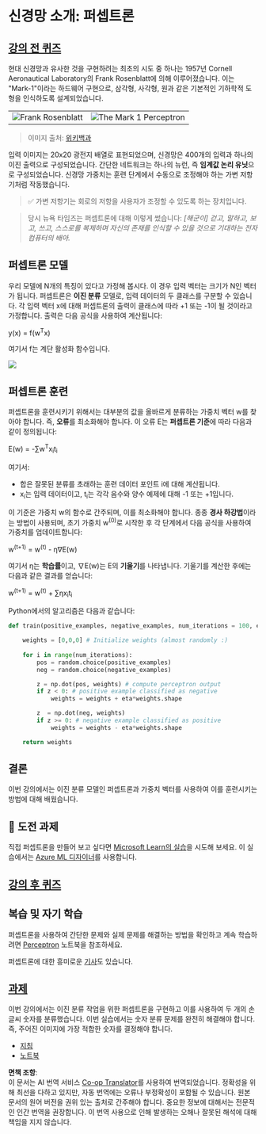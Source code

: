 <!--
CO_OP_TRANSLATOR_METADATA:
{
  "original_hash": "0c37770bba4fff3c71dc00eb261ee61b",
  "translation_date": "2025-08-24T21:34:55+00:00",
  "source_file": "lessons/3-NeuralNetworks/03-Perceptron/README.md",
  "language_code": "ko"
}
-->
# 신경망 소개: 퍼셉트론

## [강의 전 퀴즈](https://ff-quizzes.netlify.app/en/ai/quiz/5)

현대 신경망과 유사한 것을 구현하려는 최초의 시도 중 하나는 1957년 Cornell Aeronautical Laboratory의 Frank Rosenblatt에 의해 이루어졌습니다. 이는 "Mark-1"이라는 하드웨어 구현으로, 삼각형, 사각형, 원과 같은 기본적인 기하학적 도형을 인식하도록 설계되었습니다.

|      |      |
|--------------|-----------|
|<img src='images/Rosenblatt-wikipedia.jpg' alt='Frank Rosenblatt'/> | <img src='images/Mark_I_perceptron_wikipedia.jpg' alt='The Mark 1 Perceptron' />|

> 이미지 출처: [위키백과](https://en.wikipedia.org/wiki/Perceptron)

입력 이미지는 20x20 광전지 배열로 표현되었으며, 신경망은 400개의 입력과 하나의 이진 출력으로 구성되었습니다. 간단한 네트워크는 하나의 뉴런, 즉 **임계값 논리 유닛**으로 구성되었습니다. 신경망 가중치는 훈련 단계에서 수동으로 조정해야 하는 가변 저항기처럼 작동했습니다.

> ✅ 가변 저항기는 회로의 저항을 사용자가 조정할 수 있도록 하는 장치입니다.

> 당시 뉴욕 타임즈는 퍼셉트론에 대해 이렇게 썼습니다: *[해군이] 걷고, 말하고, 보고, 쓰고, 스스로를 복제하며 자신의 존재를 인식할 수 있을 것으로 기대하는 전자 컴퓨터의 배아.*

## 퍼셉트론 모델

우리 모델에 N개의 특징이 있다고 가정해 봅시다. 이 경우 입력 벡터는 크기가 N인 벡터가 됩니다. 퍼셉트론은 **이진 분류** 모델로, 입력 데이터의 두 클래스를 구분할 수 있습니다. 각 입력 벡터 x에 대해 퍼셉트론의 출력이 클래스에 따라 +1 또는 -1이 될 것이라고 가정합니다. 출력은 다음 공식을 사용하여 계산됩니다:

y(x) = f(w<sup>T</sup>x)

여기서 f는 계단 활성화 함수입니다.

<!-- img src="http://www.sciweavers.org/tex2img.php?eq=f%28x%29%20%3D%20%5Cbegin%7Bcases%7D%0A%20%20%20%20%20%20%20%20%20%2B1%20%26%20x%20%5Cgeq%200%20%5C%5C%0A%20%20%20%20%20%20%20%20%20-1%20%26%20x%20%3C%200%0A%20%20%20%20%20%20%20%5Cend%7Bcases%7D%20%5C%5C%0A&bc=White&fc=Black&im=jpg&fs=12&ff=arev&edit=0" align="center" border="0" alt="f(x) = \begin{cases} +1 & x \geq 0 \\ -1 & x < 0 \end{cases} \\" width="154" height="50" / -->
<img src="images/activation-func.png"/>

## 퍼셉트론 훈련

퍼셉트론을 훈련시키기 위해서는 대부분의 값을 올바르게 분류하는 가중치 벡터 w를 찾아야 합니다. 즉, **오류**를 최소화해야 합니다. 이 오류 E는 **퍼셉트론 기준**에 따라 다음과 같이 정의됩니다:

E(w) = -∑w<sup>T</sup>x<sub>i</sub>t<sub>i</sub>

여기서:

* 합은 잘못된 분류를 초래하는 훈련 데이터 포인트 i에 대해 계산됩니다.
* x<sub>i</sub>는 입력 데이터이고, t<sub>i</sub>는 각각 음수와 양수 예제에 대해 -1 또는 +1입니다.

이 기준은 가중치 w의 함수로 간주되며, 이를 최소화해야 합니다. 종종 **경사 하강법**이라는 방법이 사용되며, 초기 가중치 w<sup>(0)</sup>로 시작한 후 각 단계에서 다음 공식을 사용하여 가중치를 업데이트합니다:

w<sup>(t+1)</sup> = w<sup>(t)</sup> - η∇E(w)

여기서 η는 **학습률**이고, ∇E(w)는 E의 **기울기**를 나타냅니다. 기울기를 계산한 후에는 다음과 같은 결과를 얻습니다:

w<sup>(t+1)</sup> = w<sup>(t)</sup> + ∑ηx<sub>i</sub>t<sub>i</sub>

Python에서의 알고리즘은 다음과 같습니다:

```python
def train(positive_examples, negative_examples, num_iterations = 100, eta = 1):

    weights = [0,0,0] # Initialize weights (almost randomly :)
        
    for i in range(num_iterations):
        pos = random.choice(positive_examples)
        neg = random.choice(negative_examples)

        z = np.dot(pos, weights) # compute perceptron output
        if z < 0: # positive example classified as negative
            weights = weights + eta*weights.shape

        z  = np.dot(neg, weights)
        if z >= 0: # negative example classified as positive
            weights = weights - eta*weights.shape

    return weights
```

## 결론

이번 강의에서는 이진 분류 모델인 퍼셉트론과 가중치 벡터를 사용하여 이를 훈련시키는 방법에 대해 배웠습니다.

## 🚀 도전 과제

직접 퍼셉트론을 만들어 보고 싶다면 [Microsoft Learn의 실습](https://docs.microsoft.com/en-us/azure/machine-learning/component-reference/two-class-averaged-perceptron?WT.mc_id=academic-77998-cacaste)을 시도해 보세요. 이 실습에서는 [Azure ML 디자이너](https://docs.microsoft.com/en-us/azure/machine-learning/concept-designer?WT.mc_id=academic-77998-cacaste)를 사용합니다.

## [강의 후 퀴즈](https://ff-quizzes.netlify.app/en/ai/quiz/6)

## 복습 및 자기 학습

퍼셉트론을 사용하여 간단한 문제와 실제 문제를 해결하는 방법을 확인하고 계속 학습하려면 [Perceptron](../../../../../lessons/3-NeuralNetworks/03-Perceptron/Perceptron.ipynb) 노트북을 참조하세요.

퍼셉트론에 대한 흥미로운 [기사](https://towardsdatascience.com/what-is-a-perceptron-basics-of-neural-networks-c4cfea20c590)도 있습니다.

## [과제](lab/README.md)

이번 강의에서는 이진 분류 작업을 위한 퍼셉트론을 구현하고 이를 사용하여 두 개의 손글씨 숫자를 분류했습니다. 이번 실습에서는 숫자 분류 문제를 완전히 해결해야 합니다. 즉, 주어진 이미지에 가장 적합한 숫자를 결정해야 합니다.

* [지침](lab/README.md)
* [노트북](../../../../../lessons/3-NeuralNetworks/03-Perceptron/lab/PerceptronMultiClass.ipynb)

**면책 조항**:  
이 문서는 AI 번역 서비스 [Co-op Translator](https://github.com/Azure/co-op-translator)를 사용하여 번역되었습니다. 정확성을 위해 최선을 다하고 있지만, 자동 번역에는 오류나 부정확성이 포함될 수 있습니다. 원본 문서의 원어 버전을 권위 있는 출처로 간주해야 합니다. 중요한 정보에 대해서는 전문적인 인간 번역을 권장합니다. 이 번역 사용으로 인해 발생하는 오해나 잘못된 해석에 대해 책임을 지지 않습니다.